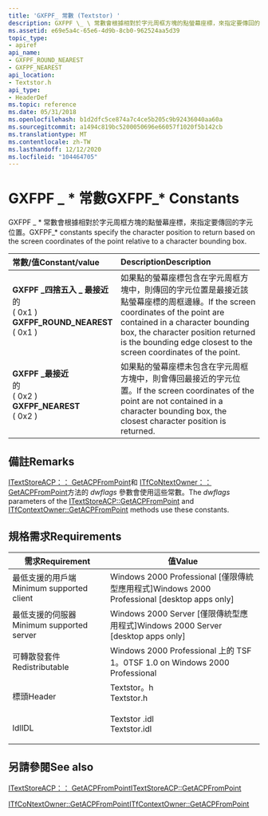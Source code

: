 ```yaml
---
title: 'GXFPF_ 常數 (Textstor) '
description: GXFPF \_ \ 常數會根據相對於字元周框方塊的點螢幕座標，來指定要傳回的字元位置。
ms.assetid: e69e5a4c-65e6-4d9b-8cb0-962524aa5d39
topic_type:
- apiref
api_name:
- GXFPF_ROUND_NEAREST
- GXFPF_NEAREST
api_location:
- Textstor.h
api_type:
- HeaderDef
ms.topic: reference
ms.date: 05/31/2018
ms.openlocfilehash: b1d2dfc5ce874a7c4ce5b205c9b92436040aa60a
ms.sourcegitcommit: a1494c819bc5200050696e66057f1020f5b142cb
ms.translationtype: MT
ms.contentlocale: zh-TW
ms.lasthandoff: 12/12/2020
ms.locfileid: "104464705"
---
```

# <a name="gxfpf_-constants"></a><span data-ttu-id="9189f-103">GXFPF \_ \* 常數</span><span class="sxs-lookup"><span data-stu-id="9189f-103">GXFPF\_\* Constants</span></span>

<span data-ttu-id="9189f-104">GXFPF \_ \* 常數會根據相對於字元周框方塊的點螢幕座標，來指定要傳回的字元位置。</span><span class="sxs-lookup"><span data-stu-id="9189f-104">GXFPF\_\* constants specify the character position to return based on the screen coordinates of the point relative to a character bounding box.</span></span>



| <span data-ttu-id="9189f-105">常數/值</span><span class="sxs-lookup"><span data-stu-id="9189f-105">Constant/value</span></span>                                                                                                                                                                                                                                | <span data-ttu-id="9189f-106">Description</span><span class="sxs-lookup"><span data-stu-id="9189f-106">Description</span></span>                                                                                                                                                                                       |
|:----------------------------------------------------------------------------------------------------------------------------------------------------------------------------------------------------------------------------------------------|:--------------------------------------------------------------------------------------------------------------------------------------------------------------------------------------------------|
| <span id="GXFPF_ROUND_NEAREST"></span><span id="gxfpf_round_nearest"></span><dl> <span data-ttu-id="9189f-107"><dt>**GXFPF \_四捨五入 \_ 最接近**</dt>的 <dt> ( 0x1 )</dt></span><span class="sxs-lookup"><span data-stu-id="9189f-107"><dt>**GXFPF\_ROUND\_NEAREST**</dt> <dt>( 0x1 )</dt></span></span> </dl> | <span data-ttu-id="9189f-108">如果點的螢幕座標包含在字元周框方塊中，則傳回的字元位置是最接近該點螢幕座標的周框邊緣。</span><span class="sxs-lookup"><span data-stu-id="9189f-108">If the screen coordinates of the point are contained in a character bounding box, the character position returned is the bounding edge closest to the screen coordinates of the point.</span></span><br/> |
| <span id="GXFPF_NEAREST"></span><span id="gxfpf_nearest"></span><dl> <span data-ttu-id="9189f-109"><dt>**GXFPF \_最接近**</dt>的 <dt> ( 0x2 )</dt></span><span class="sxs-lookup"><span data-stu-id="9189f-109"><dt>**GXFPF\_NEAREST**</dt> <dt>( 0x2 )</dt></span></span> </dl>                    | <span data-ttu-id="9189f-110">如果點的螢幕座標未包含在字元周框方塊中，則會傳回最接近的字元位置。</span><span class="sxs-lookup"><span data-stu-id="9189f-110">If the screen coordinates of the point are not contained in a character bounding box, the closest character position is returned.</span></span><br/>                                                      |



## <a name="remarks"></a><span data-ttu-id="9189f-111">備註</span><span class="sxs-lookup"><span data-stu-id="9189f-111">Remarks</span></span>

<span data-ttu-id="9189f-112">[ITextStoreACP：： GetACPFromPoint](/windows/desktop/api/Textstor/nf-textstor-itextstoreacp-getacpfrompoint)和 [ITfCoNtextOwner：： GetACPFromPoint](/windows/desktop/api/Msctf/nf-msctf-itfcontextowner-getacpfrompoint)方法的 *dwflags* 參數會使用這些常數。</span><span class="sxs-lookup"><span data-stu-id="9189f-112">The *dwflags* parameters of the [ITextStoreACP::GetACPFromPoint](/windows/desktop/api/Textstor/nf-textstor-itextstoreacp-getacpfrompoint) and [ITfContextOwner::GetACPFromPoint](/windows/desktop/api/Msctf/nf-msctf-itfcontextowner-getacpfrompoint) methods use these constants.</span></span>

## <a name="requirements"></a><span data-ttu-id="9189f-113">規格需求</span><span class="sxs-lookup"><span data-stu-id="9189f-113">Requirements</span></span>



| <span data-ttu-id="9189f-114">需求</span><span class="sxs-lookup"><span data-stu-id="9189f-114">Requirement</span></span> | <span data-ttu-id="9189f-115">值</span><span class="sxs-lookup"><span data-stu-id="9189f-115">Value</span></span> |
|-------------------------------------|-----------------------------------------------------------------------------------------|
| <span data-ttu-id="9189f-116">最低支援的用戶端</span><span class="sxs-lookup"><span data-stu-id="9189f-116">Minimum supported client</span></span><br/> | <span data-ttu-id="9189f-117">Windows 2000 Professional \[僅限傳統型應用程式\]</span><span class="sxs-lookup"><span data-stu-id="9189f-117">Windows 2000 Professional \[desktop apps only\]</span></span><br/>                              |
| <span data-ttu-id="9189f-118">最低支援的伺服器</span><span class="sxs-lookup"><span data-stu-id="9189f-118">Minimum supported server</span></span><br/> | <span data-ttu-id="9189f-119">Windows 2000 Server \[僅限傳統型應用程式\]</span><span class="sxs-lookup"><span data-stu-id="9189f-119">Windows 2000 Server \[desktop apps only\]</span></span><br/>                                    |
| <span data-ttu-id="9189f-120">可轉散發套件</span><span class="sxs-lookup"><span data-stu-id="9189f-120">Redistributable</span></span><br/>          | <span data-ttu-id="9189f-121">Windows 2000 Professional 上的 TSF 1。0</span><span class="sxs-lookup"><span data-stu-id="9189f-121">TSF 1.0 on Windows 2000 Professional</span></span><br/>                                         |
| <span data-ttu-id="9189f-122">標頭</span><span class="sxs-lookup"><span data-stu-id="9189f-122">Header</span></span><br/>                   | <dl> <span data-ttu-id="9189f-123"><dt>Textstor。h</dt></span><span class="sxs-lookup"><span data-stu-id="9189f-123"><dt>Textstor.h</dt></span></span> </dl>   |
| <span data-ttu-id="9189f-124">Idl</span><span class="sxs-lookup"><span data-stu-id="9189f-124">IDL</span></span><br/>                      | <dl> <span data-ttu-id="9189f-125"><dt>Textstor .idl</dt></span><span class="sxs-lookup"><span data-stu-id="9189f-125"><dt>Textstor.idl</dt></span></span> </dl> |



## <a name="see-also"></a><span data-ttu-id="9189f-126">另請參閱</span><span class="sxs-lookup"><span data-stu-id="9189f-126">See also</span></span>

<dl> <dt>

[<span data-ttu-id="9189f-127">ITextStoreACP：： GetACPFromPoint</span><span class="sxs-lookup"><span data-stu-id="9189f-127">ITextStoreACP::GetACPFromPoint</span></span>](/windows/desktop/api/Textstor/nf-textstor-itextstoreacp-getacpfrompoint)
</dt> <dt>

[<span data-ttu-id="9189f-128">ITfCoNtextOwner::GetACPFromPoint</span><span class="sxs-lookup"><span data-stu-id="9189f-128">ITfContextOwner::GetACPFromPoint</span></span>](/windows/desktop/api/Msctf/nf-msctf-itfcontextowner-getacpfrompoint)
</dt> </dl>

 

 





